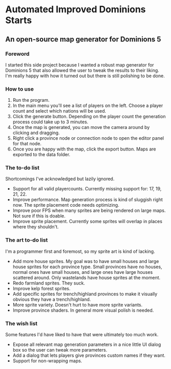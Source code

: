 # Automated Improved Dominions Starts
## An open-source map generator for Dominions 5

### Foreword

I started this side project because I wanted a robust map generator for Dominions 5 that also allowed the user to tweak the results to their liking. I'm really happy with how it turned out but there is still polishing to be done.

### How to use

1. Run the program.
2. In the main menu you'll see a list of players on the left. Choose a player count and select which nations will be used.
3. Click the generate button. Depending on the player count the generation process could take up to 3 minutes.
4. Once the map is generated, you can move the camera around by clicking and dragging.
5. Right click a province node or connection node to open the editor panel for that node.
6. Once you are happy with the map, click the export button. Maps are exported to the data folder.

### The to-do list

Shortcomings I've acknowledged but lazily ignored.

- Support for all valid playercounts. Currently missing support for: 17, 19, 21, 22.
- Improve performance. Map generation process is kind of sluggish right now. The sprite placement code needs optimizing.
- Improve poor FPS when many sprites are being rendered on large maps. Not sure if this is doable.
- Improve sprite placement. Currently some sprites will overlap in places where they shouldn't. 

### The art to-do list

I'm a programmer first and foremost, so my sprite art is kind of lacking.

- Add more house sprites. My goal was to have small houses and large house sprites for each province type. Small provinces have no houses, normal ones have small houses, and large ones have large houses scattered around. Only wastelands have house sprites at the moment.
- Redo farmland sprites. They suck.
- Improve kelp forest sprites.
- Add specific sprites for trench/highland provinces to make it visually obvious they have a trench/highland.
- More sprite variety. Doesn't hurt to have more sprite variants.
- Improve province shaders. In general more visual polish is needed.

### The wish list

Some features I'd have liked to have that were ultimately too much work.

- Expose all relevant map generation parameters in a nice little UI dialog box so the user can tweak more parameters.
- Add a dialog that lets players give provinces custom names if they want.
- Support for non-wrapping maps.
